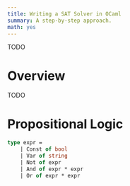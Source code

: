 ```yaml
---
title: Writing a SAT Solver in OCaml
summary: A step-by-step approach.
math: yes
---
```


TODO

# Overview

TODO

# Propositional Logic

```ocaml
type expr =
    | Const of bool
    | Var of string
    | Not of expr
    | And of expr * expr
    | Or of expr * expr
```